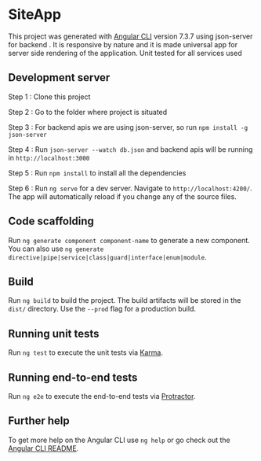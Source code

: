# SiteApp

This project was generated with [Angular CLI](https://github.com/angular/angular-cli) version 7.3.7 using json-server for backend . It is responsive by nature and it is made universal app for server side rendering of the application. Unit tested for all services used 

## Development server

Step 1 : Clone this project

Step 2 : Go to the folder where project is situated

Step 3 : For backend apis we are using json-server, so run `npm install -g json-server` 

Step 4 : Run `json-server --watch db.json` and backend apis will be running in `http://localhost:3000` 

Step 5 : Run `npm install` to install all the dependencies

Step 6 : Run `ng serve` for a dev server. Navigate to `http://localhost:4200/`. The app will automatically reload if you change any of the source files.


## Code scaffolding

Run `ng generate component component-name` to generate a new component. You can also use `ng generate directive|pipe|service|class|guard|interface|enum|module`.

## Build

Run `ng build` to build the project. The build artifacts will be stored in the `dist/` directory. Use the `--prod` flag for a production build.

## Running unit tests

Run `ng test` to execute the unit tests via [Karma](https://karma-runner.github.io).

## Running end-to-end tests

Run `ng e2e` to execute the end-to-end tests via [Protractor](http://www.protractortest.org/).

## Further help

To get more help on the Angular CLI use `ng help` or go check out the [Angular CLI README](https://github.com/angular/angular-cli/blob/master/README.md).
